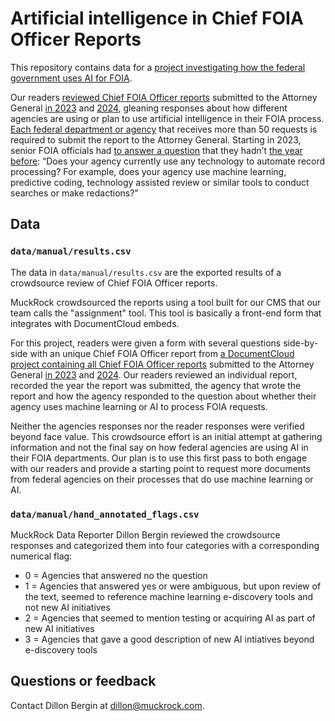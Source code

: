 # Artificial intelligence in Chief FOIA Officer Reports 

This repository contains data for a [project investigating how the federal government uses AI for FOIA](https://www.muckrock.com/news/archives/2024/oct/02/help-us-investigate-how-the-federal-government-uses-ai-for-foia/).

Our readers [reviewed Chief FOIA Officer reports](https://www.documentcloud.org/app?q=%2Bproject%3Achief-foia-officer-report-219382%20) submitted to the Attorney General [in 2023](https://www.justice.gov/oip/chief-foia-officer-reports-2023) and [2024](https://www.justice.gov/oip/chief-foia-officer-reports-2024), gleaning responses about how different agencies are using or plan to use artificial intelligence in their FOIA process. [Each federal department or agency](https://www.justice.gov/oip/chief-foia-officer-reports-2024) that receives more than 50 requests is required to submit the report to the Attorney General. Starting in 2023, senior FOIA officials had [to answer a question](https://www.justice.gov/oip/2023-chief-foia-officer-report-guidelines-agencies-receiving-more-50-requests-fiscal-year-2021) that they hadn’t [the year before](https://www.justice.gov/oip/chief-foia-officer-report-agency-received-more-50-requests-3): “Does your agency currently use any technology to automate record processing? For example, does your agency use machine learning, predictive coding, technology assisted review or similar tools to conduct searches or make redactions?" 

## Data
### `data/manual/results.csv`
The data in `data/manual/results.csv` are the exported results of a crowdsource review of Chief FOIA Officer reports. 

MuckRock crowdsourced the reports using a tool built for our CMS that our team calls the "assignment" tool. This tool is basically a front-end form that integrates with DocumentCloud embeds. 

For this project, readers were given a form with several questions side-by-side with an unique Chief FOIA Officer report from [a DocumentCloud project containing all Chief FOIA Officer reports](https://www.documentcloud.org/app?q=%2Bproject%3Achief-foia-officer-report-219382%20) submitted to the Attorney General [in 2023](https://www.justice.gov/oip/chief-foia-officer-reports-2023) and [2024](https://www.justice.gov/oip/chief-foia-officer-reports-2024). Our readers reviewed an individual report, recorded the year the report was submitted, the agency that wrote the report and how the agency responded to the question about whether their agency uses machine learning or AI to process FOIA requests. 

Neither the agencies responses nor the reader responses were verified beyond face value. This crowdsource effort is an initial attempt at gathering information and not the final say on how federal agencies are using AI in their FOIA departments. Our plan is to use this first pass to both engage with our readers and provide a starting point to request more documents from federal agencies on their processes that do use machine learning or AI. 

### `data/manual/hand_annotated_flags.csv`
MuckRock Data Reporter Dillon Bergin reviewed the crowdsource responses and categorized them into four categories with a corresponding numerical flag:
- 0 = Agencies that answered no the question
- 1 = Agencies that answered yes or were ambiguous, but upon review of the text, seemed to reference machine learning e-discovery tools and not new AI initiatives 
- 2 = Agencies that seemed to mention testing or acquiring AI as part of new AI initiatives 
- 3 = Agencies that gave a good description of new AI intiatives beyond e-discovery tools 

## Questions or feedback 
Contact Dillon Bergin at [dillon@muckrock.com](mailto:dillon@muckrock.com).